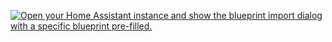 [![Open your Home Assistant instance and show the blueprint import dialog with a specific blueprint pre-filled.](https://my.home-assistant.io/badges/blueprint_import.svg)](https://my.home-assistant.io/redirect/blueprint_import/?blueprint_url=https%3A%2F%2Fraw.githubusercontent.com%2Fdinki%2FView-Assist%2Frefs%2Fheads%2Fviewassist-timers_release%2FView_Assist_custom_sentences%2FAlarms_Reminders_Timers%2Fblueprint-alarmsreminderstimers.yaml)
